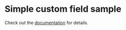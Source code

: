 # Simple custom field sample
Check out the [documentation](../../Docs/extend_field_simple.md) for details.
